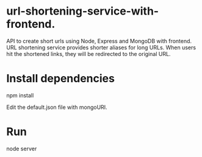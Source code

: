 # url-shortening-service-with-frontend.
API to create short urls using Node, Express and MongoDB with frontend.
URL shortening service provides shorter aliases for long URLs. When users hit the shortened links, they will be redirected to the original URL.
# Install dependencies
npm install

Edit the default.json file with mongoURI.

# Run
node server
